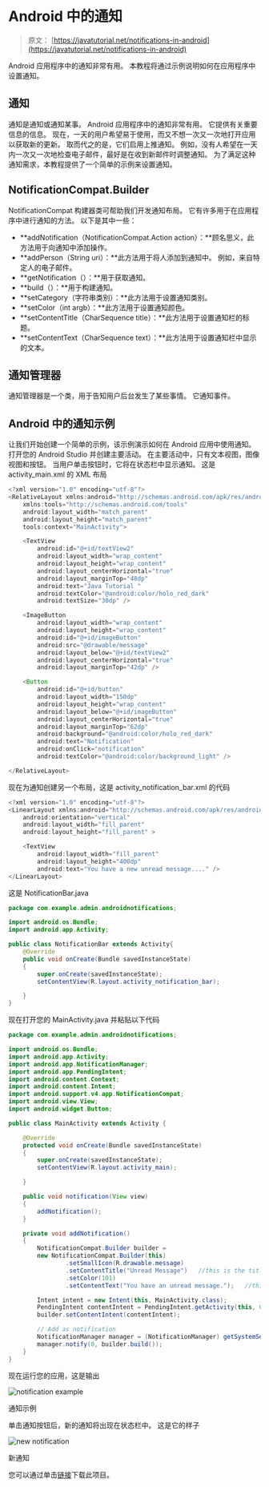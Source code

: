 # Android 中的通知

> 原文： [https://javatutorial.net/notifications-in-android](https://javatutorial.net/notifications-in-android)

Android 应用程序中的通知非常有用。 本教程将通过示例说明如何在应用程序中设置通知。

## 通知

通知是通知或通知某事。 Android 应用程序中的通知非常有用。 它提供有关重要信息的信息。 现在，一天的用户希望易于使用，而又不想一次又一次地打开应用以获取新的更新。 取而代之的是，它们启用上推通知。 例如，没有人希望在一天内一次又一次地检查电子邮件，最好是在收到新邮件时调整通知。 为了满足这种通知需求，本教程提供了一个简单的示例来设置通知。

## NotificationCompat.Builder

NotificationCompat 构建器类可帮助我们开发通知布局。 它有许多用于在应用程序中进行通知的方法。 以下是其中一些：

*   **addNotification（NotificationCompat.Action action）：**顾名思义，此方法用于向通知中添加操作。
*   **addPerson（String uri）：**此方法用于将人添加到通知中。 例如，来自特定人的电子邮件。
*   **getNotification（）：**用于获取通知。
*   **build（）：**用于构建通知。
*   **setCategory（字符串类别）：**此方法用于设置通知类别。
*   **setColor（int argb）：**此方法用于设置通知颜色。
*   **setContentTitle（CharSequence title）：**此方法用于设置通知栏的标题。
*   **setContentText（CharSequence text）：**此方法用于设置通知栏中显示的文本。

## 通知管理器

通知管理器是一个类，用于告知用户后台发生了某些事情。 它通知事件。

## Android 中的通知示例

让我们开始创建一个简单的示例，该示例演示如何在 Android 应用中使用通知。 打开您的 Android Studio 并创建主要活动。 在主要活动中，只有文本视图，图像视图和按钮。 当用户单击按钮时，它将在状态栏中显示通知。 这是 activity_main.xml 的 XML 布局

```java
<?xml version="1.0" encoding="utf-8"?>
<RelativeLayout xmlns:android="http://schemas.android.com/apk/res/android"
    xmlns:tools="http://schemas.android.com/tools"
    android:layout_width="match_parent"
    android:layout_height="match_parent"
    tools:context="MainActivity">

    <TextView
        android:id="@+id/textView2"
        android:layout_width="wrap_content"
        android:layout_height="wrap_content"
        android:layout_centerHorizontal="true"
        android:layout_marginTop="48dp"
        android:text="Java Tutorial "
        android:textColor="@android:color/holo_red_dark"
        android:textSize="30dp" />

    <ImageButton
        android:layout_width="wrap_content"
        android:layout_height="wrap_content"
        android:id="@+id/imageButton"
        android:src="@drawable/message"
        android:layout_below="@+id/textView2"
        android:layout_centerHorizontal="true"
        android:layout_marginTop="42dp" />

    <Button
        android:id="@+id/button"
        android:layout_width="150dp"
        android:layout_height="wrap_content"
        android:layout_below="@+id/imageButton"
        android:layout_centerHorizontal="true"
        android:layout_marginTop="62dp"
        android:background="@android:color/holo_red_dark"
        android:text="Notification"
        android:onClick="notification"
        android:textColor="@android:color/background_light" />

</RelativeLayout>
```

现在为通知创建另一个布局，这是 activity_notification_bar.xml 的代码

```java
<?xml version="1.0" encoding="utf-8"?>
<LinearLayout xmlns:android="http://schemas.android.com/apk/res/android"
    android:orientation="vertical"
    android:layout_width="fill_parent"
    android:layout_height="fill_parent" >

    <TextView
        android:layout_width="fill_parent"
        android:layout_height="400dp"
        android:text="You have a new unread message...." />
</LinearLayout>
```

这是 NotificationBar.java

```java
package com.example.admin.androidnotifications;

import android.os.Bundle;
import android.app.Activity;

public class NotificationBar extends Activity{
    @Override
    public void onCreate(Bundle savedInstanceState)
    {
        super.onCreate(savedInstanceState);
        setContentView(R.layout.activity_notification_bar);

    }
}

```

现在打开您的 MainActivity.java 并粘贴以下代码

```java
package com.example.admin.androidnotifications;

import android.os.Bundle;
import android.app.Activity;
import android.app.NotificationManager;
import android.app.PendingIntent;
import android.content.Context;
import android.content.Intent;
import android.support.v4.app.NotificationCompat;
import android.view.View;
import android.widget.Button;

public class MainActivity extends Activity {

    @Override
    protected void onCreate(Bundle savedInstanceState)
    {
        super.onCreate(savedInstanceState);
        setContentView(R.layout.activity_main);

    }

    public void notification(View view)
    {
        addNotification();
    }

    private void addNotification()
    {
        NotificationCompat.Builder builder =
        new NotificationCompat.Builder(this)
                .setSmallIcon(R.drawable.message)
                .setContentTitle("Unread Message")   //this is the title of notification
                .setColor(101)
                .setContentText("You have an unread message.");   //this is the message showed in notification

        Intent intent = new Intent(this, MainActivity.class);
        PendingIntent contentIntent = PendingIntent.getActivity(this, 0, intent, PendingIntent.FLAG_UPDATE_CURRENT);
        builder.setContentIntent(contentIntent);

        // Add as notification
        NotificationManager manager = (NotificationManager) getSystemService(Context.NOTIFICATION_SERVICE);
        manager.notify(0, builder.build());
    }
}

```

现在运行您的应用，这是输出

![notification example](img/a0b12d8bf498d0399c8600ad6af2c114.jpg)

通知示例

单击通知按钮后，新的通知将出现在状态栏中。 这是它的样子

![new notification](img/2301aafe131e75d9607725dfd8b29144.jpg)

新通知

您可以通过单击[链接](https://github.com/JavaTutorialNetwork/Tutorials/blob/master/AndroidNotifications.rar)下载此项目。
